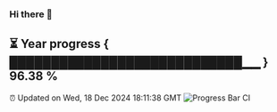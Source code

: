 ### Hi there 👋
⏳ Year progress { ████████████████████████████▁▁ } 96.38 %
---
⏰ Updated on Wed, 18 Dec 2024 18:11:38 GMT
![Progress Bar CI](https://github.com/Moyi321/Moyi321/workflows/Progress%20Bar%20CI/badge.svg)
